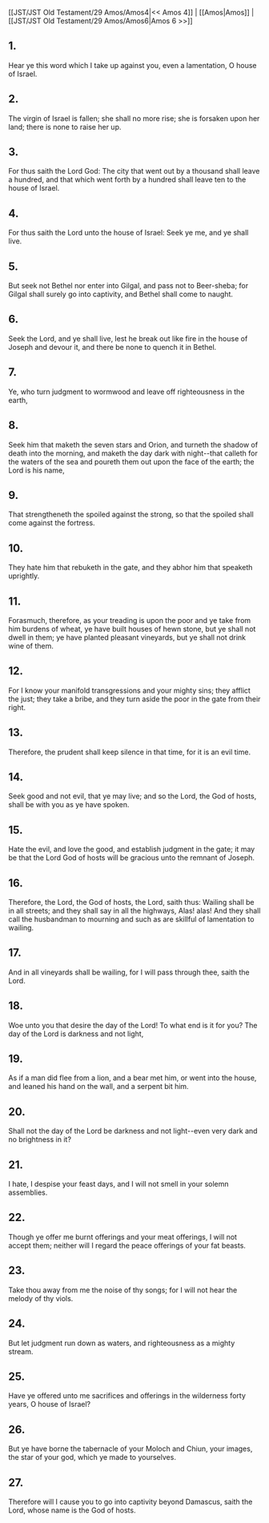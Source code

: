 [[JST/JST Old Testament/29 Amos/Amos4|<< Amos 4]] | [[Amos|Amos]] | [[JST/JST Old Testament/29 Amos/Amos6|Amos 6 >>]]
## 1.
Hear ye this word which I take up against you, even a lamentation, O house of Israel.
## 2.
The virgin of Israel is fallen; she shall no more rise; she is forsaken upon her land; there is none to raise her up.
## 3.
For thus saith the Lord God: The city that went out by a thousand shall leave a hundred, and that which went forth by a hundred shall leave ten to the house of Israel.
## 4.
For thus saith the Lord unto the house of Israel: Seek ye me, and ye shall live.
## 5.
But seek not Bethel nor enter into Gilgal, and pass not to Beer-sheba; for Gilgal shall surely go into captivity, and Bethel shall come to naught.
## 6.
Seek the Lord, and ye shall live, lest he break out like fire in the house of Joseph and devour it, and there be none to quench it in Bethel.
## 7.
Ye, who turn judgment to wormwood and leave off righteousness in the earth,
## 8.
Seek him that maketh the seven stars and Orion, and turneth the shadow of death into the morning, and maketh the day dark with night\--that calleth for the waters of the sea and poureth them out upon the face of the earth; the Lord is his name,
## 9.
That strengtheneth the spoiled against the strong, so that the spoiled shall come against the fortress.
## 10.
They hate him that rebuketh in the gate, and they abhor him that speaketh uprightly.
## 11.
Forasmuch, therefore, as your treading is upon the poor and ye take from him burdens of wheat, ye have built houses of hewn stone, but ye shall not dwell in them; ye have planted pleasant vineyards, but ye shall not drink wine of them.
## 12.
For I know your manifold transgressions and your mighty sins; they afflict the just; they take a bribe, and they turn aside the poor in the gate from their right.
## 13.
Therefore, the prudent shall keep silence in that time, for it is an evil time.
## 14.
Seek good and not evil, that ye may live; and so the Lord, the God of hosts, shall be with you as ye have spoken.
## 15.
Hate the evil, and love the good, and establish judgment in the gate; it may be that the Lord God of hosts will be gracious unto the remnant of Joseph.
## 16.
Therefore, the Lord, the God of hosts, the Lord, saith thus: Wailing shall be in all streets; and they shall say in all the highways, Alas! alas! And they shall call the husbandman to mourning and such as are skillful of lamentation to wailing.
## 17.
And in all vineyards shall be wailing, for I will pass through thee, saith the Lord.
## 18.
Woe unto you that desire the day of the Lord! To what end is it for you? The day of the Lord is darkness and not light,
## 19.
As if a man did flee from a lion, and a bear met him, or went into the house, and leaned his hand on the wall, and a serpent bit him.
## 20.
Shall not the day of the Lord be darkness and not light\--even very dark and no brightness in it?
## 21.
I hate, I despise your feast days, and I will not smell in your solemn assemblies.
## 22.
Though ye offer me burnt offerings and your meat offerings, I will not accept them; neither will I regard the peace offerings of your fat beasts.
## 23.
Take thou away from me the noise of thy songs; for I will not hear the melody of thy viols.
## 24.
But let judgment run down as waters, and righteousness as a mighty stream.
## 25.
Have ye offered unto me sacrifices and offerings in the wilderness forty years, O house of Israel?
## 26.
But ye have borne the tabernacle of your Moloch and Chiun, your images, the star of your god, which ye made to yourselves.
## 27.
Therefore will I cause you to go into captivity beyond Damascus, saith the Lord, whose name is the God of hosts.

